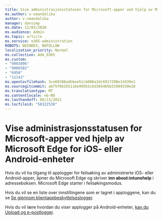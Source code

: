 ```yaml
---
title: Vise administrasjonsstatusen for Microsoft-apper ved hjelp av Microsoft Edge for iOS- eller Android-enheter
ms.author: v-smandalika
author: v-smandalika
manager: dansimp
ms.date: 12/03/2020
ms.audience: Admin
ms.topic: article
ms.service: o365-administration
ROBOTS: NOINDEX, NOFOLLOW
localization_priority: Normal
ms.collection: Adm_O365
ms.custom:
- "9003896"
- "9006502"
- "6950"
- "11143"
ms.openlocfilehash: 3ce60388adbbee51cb008a1dc691f298e13d39e1
ms.sourcegitcommit: ab75f66355116e995b3cb5505465b31989339e28
ms.translationtype: MT
ms.contentlocale: nb-NO
ms.lasthandoff: 08/13/2021
ms.locfileid: "58322538"
---
```

# <a name="view-the-management-status-of-microsoft-apps-by-using-microsoft-edge-for-ios-or-android-devices"></a>Vise administrasjonsstatusen for Microsoft-apper ved hjelp av Microsoft Edge for iOS- eller Android-enheter

Hvis du vil ha tilgang til applogger for feilsøking av administrerte iOS- eller Android-apper, åpner du Microsoft Edge og skriver **inn about:intunehelp** i adresseboksen. Microsoft Edge starter i feilsøkingsmodus.

Hvis du vil se en liste over innstillingene som er lagret i apploggene, kan du se [Se gjennom klientappbeskyttelseslogger](https://docs.microsoft.com/mem/intune/apps/app-protection-policy-settings-log).

Hvis du vil lære hvordan du viser applogger på Android-enheter, [kan du Upload og e-postlogger](https://docs.microsoft.com/mem/intune/user-help/send-logs-to-your-it-admin-by-email-android).